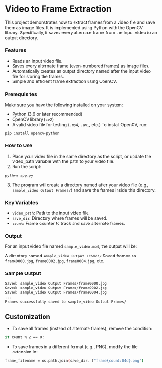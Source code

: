 # Video to Frame Extraction
This project demonstrates how to extract frames from a video file and save them as image files. It is implemented using Python with the OpenCV library. Specifically, it saves every alternate frame from the input video to an output directory.

### Features
- Reads an input video file.
- Saves every alternate frame (even-numbered frames) as image files.
- Automatically creates an output directory named after the input video file for storing the frames.
- Simple and efficient frame extraction using OpenCV.

### Prerequisites

Make sure you have the following installed on your system:

- Python (3.6 or later recommended)
- OpenCV library (```cv2```)
- A valid video file for testing (```.mp4```, ```.avi```, etc.)
To install OpenCV, run:

```bash
pip install opencv-python
```
### How to Use

1. Place your video file in the same directory as the script, or update the video_path variable with the path to your video file.
2. Run the script:
```bash
python app.py
```
3. The program will create a directory named after your video file (e.g., ```sample_video Output Frames/```) and save the frames inside this directory.

### Key Variables
- ```video_path```: Path to the input video file.
- ```save_dir```: Directory where frames will be saved.
- ```count```: Frame counter to track and save alternate frames.

### Output

For an input video file named ```sample_video.mp4```, the output will be:

A directory named ```sample_video Output Frames/```
Saved frames as ```frame0000.jpg```, ```frame0002.jpg```, ```frame0004.jpg```, etc.

### Sample Output
```bash
Saved: sample_video Output Frames/frame0000.jpg  
Saved: sample_video Output Frames/frame0002.jpg  
Saved: sample_video Output Frames/frame0004.jpg  
...  
Frames successfully saved to sample_video Output Frames/
```

## Customization

- To save all frames (instead of alternate frames), remove the condition:
```bash
if count % 2 == 0:
```

- To save frames in a different format (e.g., PNG), modify the file extension in:
```bash
frame_filename = os.path.join(save_dir, f"frame{count:04d}.png")
```